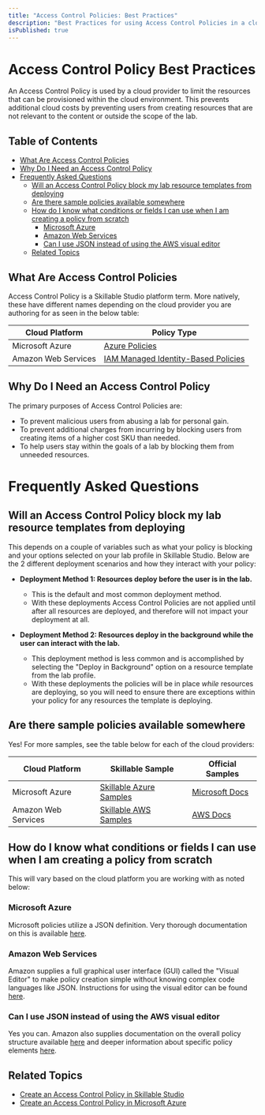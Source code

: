 ```yaml
---
title: "Access Control Policies: Best Practices"
description: "Best Practices for using Access Control Policies in a cloud evironment."
isPublished: true
---
```


# Access Control Policy Best Practices

An Access Control Policy is used by a cloud provider to limit the resources that can be provisioned within the cloud environment. This prevents additional cloud costs by preventing users from creating resources that are not relevant to the content or outside the scope of the lab.

## Table of Contents 

  - [What Are Access Control Policies](#what-are-access-control-policies)
  - [Why Do I Need an Access Control Policy](#why-do-i-need-an-access-control-policy)
- [Frequently Asked Questions](#frequently-asked-questions)
  - [Will an Access Control Policy block my lab resource templates from deploying](#will-an-access-control-policy-block-my-lab-resource-templates-from-deploying)
  - [Are there sample policies available somewhere](#are-there-sample-policies-available-somewhere)
  - [How do I know what conditions or fields I can use when I am creating a policy from scratch](#how-do-i-know-what-conditions-or-fields-i-can-use-when-i-am-creating-a-policy-from-scratch)
    - [Microsoft Azure](#microsoft-azure)
    - [Amazon Web Services](#amazon-web-services)
    - [Can I use JSON instead of using the AWS visual editor](#can-i-use-json-instead-of-using-the-aws-visual-editor)
  - [Related Topics](#related-topics)

## What Are Access Control Policies
Access Control Policy is a Skillable Studio platform term. More natively, these have different names depending on the cloud provider you are authoring for as seen in the below table:

|Cloud Platform|Policy Type|
|--|--|
|Microsoft Azure|[Azure Policies](https://docs.microsoft.com/en-us/azure/governance/policy/overview)|
|Amazon Web Services|[IAM Managed Identity-Based Policies](https://docs.aws.amazon.com/IAM/latest/UserGuide/access_policies.html#policies_id-based)|

## Why Do I Need an Access Control Policy
The primary purposes of Access Control Policies are:
  - To prevent malicious users from abusing a lab for personal gain.
  - To prevent additional charges from incurring by blocking users from creating items of a higher cost SKU than needed.
  - To help users stay within the goals of a lab by blocking them from unneeded resources.
  
# Frequently Asked Questions

## Will an Access Control Policy block my lab resource templates from deploying
This depends on a couple of variables such as what your policy is blocking and your options selected on your lab profile in Skillable Studio. Below are the 2 different deployment scenarios and how they interact with your policy:
  
  - **Deployment Method 1: Resources deploy before the user is in the lab.**
    - This is the default and most common deployment method. 
    - With these deployments Access Control Policies are not applied until after all resources are deployed, and therefore will not impact your deployment at all.
    
  - **Deployment Method 2: Resources deploy in the background while the user can interact with the lab.**
    - This deployment method is less common and is accomplished by selecting the "Deploy in Background" option on a resource template from the lab profile.
    - With these deployments the policies will be in place _while_ resources are deploying, so you will need to ensure there are exceptions within your policy for any resources the template is deploying.

## Are there sample policies available somewhere
Yes! For more samples, see the table below for each of the cloud providers:

|Cloud Platform|Skillable Sample|Official Samples|
|--|--|--|
|Microsoft Azure|[Skillable Azure Samples](./Azure/)|[Microsoft Docs](https://docs.microsoft.com/en-us/azure/governance/policy/samples/index)|
|Amazon Web Services|[Skillable AWS Samples](./AWS/)|[AWS Docs](https://docs.aws.amazon.com/IAM/latest/UserGuide/access_policies_examples.html)|


## How do I know what conditions or fields I can use when I am creating a policy from scratch

This will vary based on the cloud platform you are working with as noted below:

### Microsoft Azure

Microsoft policies utilize a JSON definition. Very thorough documentation on this is available [here](https://docs.microsoft.com/en-us/azure/governance/policy/concepts/definition-structure).

### Amazon Web Services

Amazon supplies a full graphical user interface (GUI) called the "Visual Editor" to make policy creation simple without knowing complex code languages like JSON. Instructions for using the visual editor can be found [here](https://docs.aws.amazon.com/IAM/latest/UserGuide/access_policies_create.html#access_policies_create-visual-editor).

### Can I use JSON instead of using the AWS visual editor

Yes you can. Amazon also supplies documentation on the overall policy structure available [here](https://docs.aws.amazon.com/IAM/latest/UserGuide/access_policies.html#access_policies-json) and deeper information about specific policy elements [here](https://docs.aws.amazon.com/IAM/latest/UserGuide/reference_policies_elements.html).

## Related Topics

- [Create an Access Control Policy in Skillable Studio](/lod/create-a-restriction-policy.md)
- [Create an Access Control Policy in Microsoft Azure](/lod/acp-creation-process.md)
